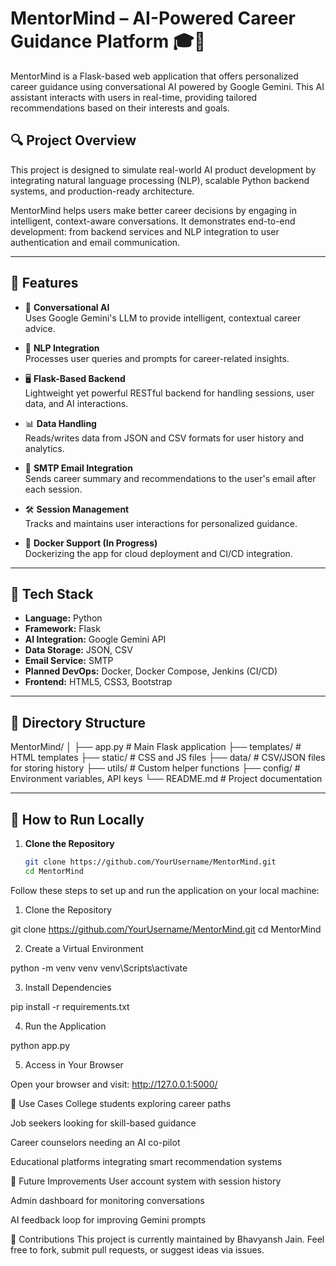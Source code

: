 # MentorMind – AI-Powered Career Guidance Platform 🎓🤖

MentorMind is a Flask-based web application that offers personalized career guidance using conversational AI powered by Google Gemini. This AI assistant interacts with users in real-time, providing tailored recommendations based on their interests and goals.

## 🔍 Project Overview

This project is designed to simulate real-world AI product development by integrating natural language processing (NLP), scalable Python backend systems, and production-ready architecture.

MentorMind helps users make better career decisions by engaging in intelligent, context-aware conversations. It demonstrates end-to-end development: from backend services and NLP integration to user authentication and email communication.

---

## 🚀 Features

- 💬 **Conversational AI**  
  Uses Google Gemini's LLM to provide intelligent, contextual career advice.

- 🧠 **NLP Integration**  
  Processes user queries and prompts for career-related insights.

- 🖥️ **Flask-Based Backend**  
  Lightweight yet powerful RESTful backend for handling sessions, user data, and AI interactions.

- 📊 **Data Handling**  
  Reads/writes data from JSON and CSV formats for user history and analytics.

- 📧 **SMTP Email Integration**  
  Sends career summary and recommendations to the user's email after each session.

- 🛠️ **Session Management**  
  Tracks and maintains user interactions for personalized guidance.

- 🐳 **Docker Support (In Progress)**  
  Dockerizing the app for cloud deployment and CI/CD integration.

---

## 🧰 Tech Stack

- **Language:** Python  
- **Framework:** Flask  
- **AI Integration:** Google Gemini API  
- **Data Storage:** JSON, CSV  
- **Email Service:** SMTP  
- **Planned DevOps:** Docker, Docker Compose, Jenkins (CI/CD)  
- **Frontend:** HTML5, CSS3, Bootstrap

---

## 📁 Directory Structure

MentorMind/
│
├── app.py # Main Flask application
├── templates/ # HTML templates
├── static/ # CSS and JS files
├── data/ # CSV/JSON files for storing history
├── utils/ # Custom helper functions
├── config/ # Environment variables, API keys
└── README.md # Project documentation


---

## 🧪 How to Run Locally

1. **Clone the Repository**

   ```bash
   git clone https://github.com/YourUsername/MentorMind.git
   cd MentorMind
Follow these steps to set up and run the application on your local machine:

1. Clone the Repository

git clone https://github.com/YourUsername/MentorMind.git
cd MentorMind

2. Create a Virtual Environment

python -m venv venv
venv\Scripts\activate

3. Install Dependencies

pip install -r requirements.txt

4. Run the Application

python app.py

5. Access in Your Browser
   
Open your browser and visit:
http://127.0.0.1:5000/


🎯 Use Cases
College students exploring career paths

Job seekers looking for skill-based guidance

Career counselors needing an AI co-pilot

Educational platforms integrating smart recommendation systems

🌱 Future Improvements
 User account system with session history

 Admin dashboard for monitoring conversations

 AI feedback loop for improving Gemini prompts

🤝 Contributions
This project is currently maintained by Bhavyansh Jain. Feel free to fork, submit pull requests, or suggest ideas via issues.
